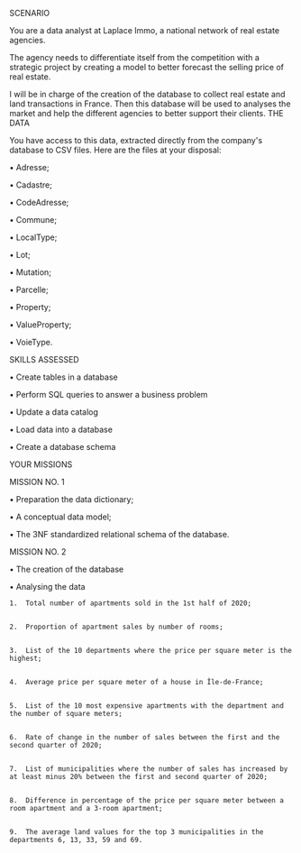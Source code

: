 SCENARIO

You are a data analyst at Laplace Immo, a national network of real estate agencies.

The agency needs to differentiate itself from the competition with a strategic project by creating a model to better forecast the selling price of real estate.

I will be in charge of the creation of the database to collect real estate and land transactions in France. Then this database will be used to analyses the market and help the different agencies to better support their clients.
THE DATA

You have access to this data, extracted directly from the company's database to CSV files. Here are the files at your disposal:

•	Adresse;

•	Cadastre;

•	CodeAdresse;

•	Commune;

•	LocalType;

•	Lot;

•	Mutation;

•	Parcelle;

•	Property;

•	ValueProperty;

•	VoieType.

SKILLS ASSESSED

•	Create tables in a database

•	Perform SQL queries to answer a business problem

•	Update a data catalog

•	Load data into a database

•	Create a database schema 

YOUR MISSIONS

MISSION NO. 1

•	Preparation the data dictionary;

•	A conceptual data model;

•	The 3NF standardized relational schema of the database.


MISSION NO. 2

•	The creation of the database

•	Analysing the data

	1.	Total number of apartments sold in the 1st half of 2020;


	2.	Proportion of apartment sales by number of rooms;


	3.	List of the 10 departments where the price per square meter is the highest;


	4.	Average price per square meter of a house in Île-de-France;


	5.	List of the 10 most expensive apartments with the department and the number of square meters;


	6.	Rate of change in the number of sales between the first and the second quarter of 2020;


	7.	List of municipalities where the number of sales has increased by at least minus 20% between the first and second quarter of 2020;


	8.	Difference in percentage of the price per square meter between a room apartment and a 3-room apartment;


	9.	The average land values for the top 3 municipalities in the departments 6, 13, 33, 59 and 69.
